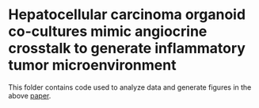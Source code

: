 # Hepatocellular carcinoma organoid co-cultures mimic angiocrine crosstalk to generate inflammatory tumor microenvironment
This folder contains code used to analyze data and generate figures in the above [paper](https://doi.org/10.1016/j.biomaterials.2022.121527).
